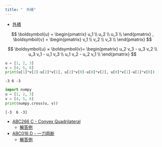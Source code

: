 ```yaml
---
title: "　外積"
---
```


* [外積](https://ja.wikipedia.org/wiki/%E3%82%AF%E3%83%AD%E3%82%B9%E7%A9%8D)

$$
\boldsymbol{u} =
\begin{pmatrix}
u_1 \\
u_2 \\
u_3 \\
\end{pmatrix}
,
\boldsymbol{v} =
\begin{pmatrix}
v_1 \\
v_2 \\
v_3 \\
\end{pmatrix}
$$

$$
\boldsymbol{u} × \boldsymbol{v}=
\begin{pmatrix}
u_2 v_3 - u_3 v_2 \\
u_3 v_1 - u_1 v_3 \\
u_1 v_2 - u_2 v_1 \\
\end{pmatrix}
$$

```python:サンプルコード：sample_752.py
u = [1, 2, 3]
v = [4, 5, 6]
print(u[1]*v[2]-u[2]*v[1], u[2]*v[0]-u[0]*v[2], u[0]*v[1]-u[1]*v[0])
```

```text:実行結果
-3 6 -3
```

```python:サンプルコード：sample_753.py
import numpy
u = [1, 2, 3]
v = [4, 5, 6]
print(numpy.cross(u, v))
```

```text:実行結果
[-3  6 -3]
```

- [ABC266 C - Convex Quadrilateral](https://atcoder.jp/contests/abc266/tasks/abc266_c)
    - [解答例](https://atcoder.jp/contests/abc266/submissions/34621406)
- [ABC016 D - 一刀両断](https://atcoder.jp/contests/abc016/tasks/abc016_4)
    - [解答例](https://atcoder.jp/contests/abc016/submissions/38719791)